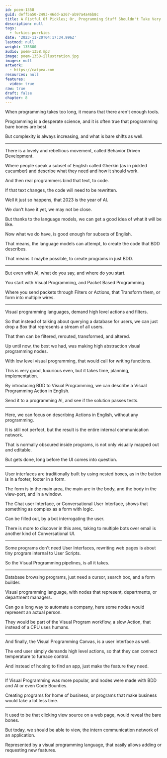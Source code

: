 ```yaml
---
id: poem-1358
guid: deff5a50-2493-46dd-a267-ab97a4a46b8c
title: A Fistful Of Pickles; Or, Programming Stuff Shouldn't Take Very Long
description: null
tags:
  - furkies-purrkies
date: '2023-11-20T04:17:34.996Z'
lastmod: null
weight: 135800
audio: poem-1358.mp3
image: poem-1358-illustration.jpg
images: null
artwork:
  - https://catpea.com
resources: null
features:
  video: true
raw: true
draft: false
chapter: 8
---
```


When programming takes too long,
it means that there aren't enough tools.

Programming is a desperate science,
and it is often true that programming bare bones are best.

But complexity is always increasing,
and what is bare shifts as well.

---

There is a lovely and rebellious movement,
called Behavior Driven Development.


Where people speak a subset of English called Gherkin (as in pickled cucumber)
and describe what they need and how it should work.

And then real programmers bind that text,
to code.

If that text changes,
the code will need to be rewritten.

Well it just so happens,
that 2023 is the year of AI.

We don't have it yet,
we may not be close.

But thanks to the language models,
we can get a good idea of what it will be like.

Now what we do have,
is good enough for subsets of English.

That means, the language models can attempt,
to create the code that BDD describes.

That means it maybe possible,
to create programs in just BDD.

---

But even with AI, what do you say,
and where do you start.

You start with Visual Programming,
and Packet Based Programming.

Where you send packets through Filters or Actions,
that Transform them, or form into multiple wires.

---

Visual programming languages,
demand high level actions and filters.

So that instead of talking about querying a database for users,
we can just drop a Box that represents a stream of all users.

That then can be filtered, rerouted,
transformed, and altered.

Up until now, the best we had,
was making high abstraction visual programming nodes.

With low level visual programming,
that would call for writing functions.

This is very good, luxurious even,
but it takes time, planning, implementation.

By introducing BDD to Visual Programming,
we can describe a Visual Programming Action in English.

Send it to a programming AI,
and see if the solution passes tests.

---

Here, we can focus on describing Actions in English,
without any programming.

It is still not perfect,
but the result is the entire internal communication network.

That is normally obscured inside programs,
is not only visually mapped out and editable.

But gets done,
long before the UI comes into question.

---

User interfaces are traditionally built by using nested boxes,
as in the button is in a footer, footer in a form.

The form is in the main area,
the main are in the body, and the body in the view-port, and in a window.

The Chat user Interface, or Conversational User Interface,
shows that something as complex as a form with logic.

Can be filled out,
by a bot interrogating the user.

There is more to discover in this ares,
taking to multiple bots over email is another kind of Conversational UI.

---

Some programs don't need User Interfaces,
rewriting web pages is about tiny program internal to User Scripts.

So the Visual Programming pipelines,
is all it takes.

---

Database browsing programs,
just need a cursor, search box, and a form builder.

Visual programming language, with nodes that represent,
departments, or department managers.

Can go a long way to automate a company,
here some nodes would represent an actual person.

They would be part of the Visual Program workflow,
a slow Action, that instead of a CPU uses humans.

---

And finally, the Visual Programming Canvas,
is a user interface as well.

The end user simply demands high level actions,
so that they can connect temperature to furnace control.

And instead of hoping to find an app,
just make the feature they need.

---

If Visual Programming was more popular,
and nodes were made with BDD and AI or even Code Bounties.

Creating programs for home of business,
or programs that make business would take a lot less time.

---

It used to be that clicking view source on a web page,
would reveal the bare bones.

But today, we should be able to view,
the intern communication network of an application.

Represented by a visual programming language,
that easily allows adding or requesting new features.
